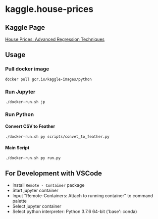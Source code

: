 # kaggle.house-prices

## Kaggle Page

[House Prices: Advanced Regression Techniques](https://www.kaggle.com/c/house-prices-advanced-regression-techniques)

## Usage

### Pull docker image

```
docker pull gcr.io/kaggle-images/python
```

### Run Jupyter

```
./docker-run.sh jp
```

### Run Python

#### Convert CSV to Feather

```
./docker-run.sh py scripts/convet_to_feather.py
```

#### Main Script

```
./docker-run.sh py run.py
```

## For Development with VSCode

- Install `Remote - Container` package
- Start jupyter container
- Input "Remote-Containers: Attach to running container" to command palette
- Select jupyter container
- Select python interpreter: Python 3.7.6 64-bit ('base': conda)
